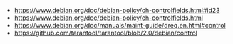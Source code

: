 * https://www.debian.org/doc/debian-policy/ch-controlfields.html#id23
* https://www.debian.org/doc/debian-policy/ch-controlfields.html
* https://www.debian.org/doc/manuals/maint-guide/dreq.en.html#control
* https://github.com/tarantool/tarantool/blob/2.0/debian/control
